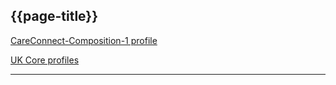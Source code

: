 ## {{page-title}}

<i class="fa fa-link"></i> [CareConnect-Composition-1 profile](https://fhir.hl7.org.uk/STU3/StructureDefinition/CareConnect-Composition-1)

<i class="fa fa-link"></i> [UK Core profiles](https://simplifier.net/guide/UKCoreVersionHistory/Home?version=current)

---